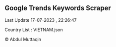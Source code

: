 

## Google Trends Keywords Scraper 
 
Last Update 17-07-2023 , 22:26:47

Country List :
VIETNAM.json



© Abdul Muttaqin 
